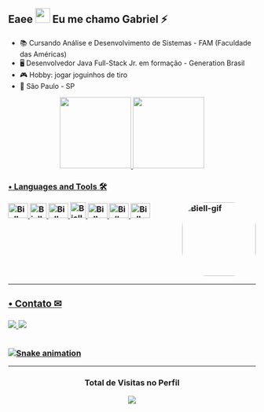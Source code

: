 ## Eaee <img src="https://raw.githubusercontent.com/kaueMarques/kaueMarques/master/hi.gif" width="30px"> Eu me chamo Gabriel ⚡

- 📚 Cursando Análise e Desenvolvimento de Sistemas - FAM (Faculdade das Américas)
- 🖥 Desenvolvedor Java Full-Stack Jr. em formação - Generation Brasil
- 🎮 Hobby: jogar joguinhos de tiro 
- 📍 São Paulo - SP

<div align = "center">
  <a href="https://github.com/Biellms">
  <img height="145em" src="https://github-readme-stats.vercel.app/api?username=Biellms&show_icons=true&theme=github_dark&include_all_commits=true&count_private=true"/>
  <img height="145em" src="https://github-readme-stats.vercel.app/api/top-langs/?username=Biellms&layout=compact&langs_count=7&theme=github_dark"/>
</div>
  
<h3><p align="left">• Languages and Tools 🛠</p>
  
<table><div style="display: inline_block" align = "left">
  <img alt="Biell-Vscode" height="30" width="40" src="https://cdn.jsdelivr.net/gh/devicons/devicon/icons/vscode/vscode-original.svg"/>
  <img alt="Biell-eclipse" height="30" width="34" src="https://i.imgur.com/U39kbHs.png"/>
  <img alt="Biell-Java" height="30" width="40" src="https://cdn.jsdelivr.net/gh/devicons/devicon/icons/java/java-plain.svg"/>
  <img alt="Biell-MySql" height="32" width="32" src="https://i.imgur.com/zx4aW9R.png"/>
  <img alt="Biell-Spring" height="30" width="40" src="https://cdn.jsdelivr.net/gh/devicons/devicon/icons/spring/spring-original.svg" />
  <img alt="Biell-C++" height="30" width="40" src="https://cdn.jsdelivr.net/gh/devicons/devicon/icons/cplusplus/cplusplus-original.svg"/>
  <img alt="Biell-Git" height="30" width="40" src="https://cdn.jsdelivr.net/gh/devicons/devicon/icons/git/git-original.svg"/>
  <img align="right" alt="Biell-gif" height="150" style="border-radius:50px;" src="https://miro.medium.com/max/1000/1*Q5_t-R0xRs07wW1Kf8rCSw.gif">
  </div></table>

<hr>

<table><div align = "left">
  <h3><p>• Contato ✉</p>
  <a href = "mailto:biell.mendes8@gmail.com"><img src="https://img.shields.io/badge/-Gmail-%23333?style=for-the-badge&logo=gmail&logoColor=white" target="_blank"></a>
  <a href = "https://www.linkedin.com/in/gabriel-mendes-0706ab1b8/" target="_blank"><img src="https://img.shields.io/badge/-LinkedIn-%230077B5?style=for-the-badge&logo=linkedin&logoColor=white" target="_blank"></a></table>
  
  ![Snake animation](https://github.com/Biellms/Biellms/blob/output/github-contribution-grid-snake.svg)
  
</div>
  
<hr>
  
<h3><p align="center">Total de Visitas no Perfil</p>
<p align="center">
    <img alingn="center" src="https://profile-counter.glitch.me/Biellms/count.svg"/>
</p>
